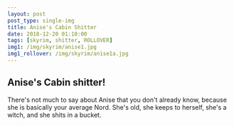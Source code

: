 ```yaml
---
layout: post
post_type: single-img
title: Anise's Cabin Shitter
date: 2018-12-20 01:10:00
tags: [skyrim, shitter, ROLLOVER]
img1: /img/skyrim/anise1.jpg
img1_rollover: /img/skyrim/anise1a.jpg
---
```

## Anise's Cabin shitter!

There's not much to say about Anise that you don't already know, because she is basically your average Nord. She's old, she keeps to herself, she's a witch, and she shits in a bucket.
